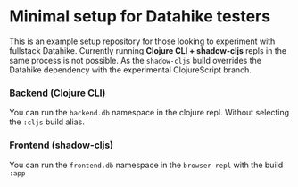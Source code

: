 # Minimal setup for Datahike testers

This is an example setup repository for those looking to experiment with fullstack Datahike. Currently running **Clojure CLI + shadow-cljs** repls in the same process is not possible. As the `shadow-cljs` build overrides the Datahike dependency with the experimental ClojureScript branch.

### Backend (Clojure CLI)
You can run the `backend.db` namespace in the clojure repl. Without selecting the `:cljs` build alias.

### Frontend (shadow-cljs)
You can run the `frontend.db` namespace in the `browser-repl` with the build `:app`


